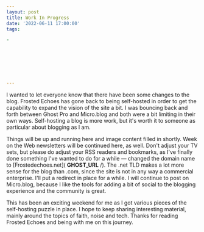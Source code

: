 ```yaml
---
layout: post
title: Work In Progress
date: '2022-06-11 17:00:00'
tags:

- 







---
```


I wanted to let everyone know that there have been some changes to the blog. Frosted Echoes has gone back to being self-hosted in order to get the capability to expand the vision of the site a bit. I was bouncing back and forth between Ghost Pro and Micro.blog and both were a bit limiting in their own ways. Self-hosting a blog is more work, but it's worth it to someone as particular about blogging as I am.

Things will be up and running here and image content filled in shortly. Week on the Web newsletters will be continued here, as well. Don't adjust your TV sets, but please do adjust your RSS readers and bookmarks, as I've finally done something I've wanted to do for a while — changed the domain name to [Frostedechoes.net]( __GHOST_URL__ /). The .net TLD makes a lot more sense for the blog than .com, since the site is not in any way a commercial enterprise. I'll put a redirect in place for a while. I will continue to post on Micro.blog, because I like the tools for adding a bit of social to the blogging experience and the community is great.

This has been an exciting weekend for me as I got various pieces of the self-hosting puzzle in place. I hope to keep sharing interesting material, mainly around the topics of faith, noise and tech. Thanks for reading Frosted Echoes and being with me on this journey.

